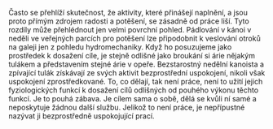 Často se přehlíží skutečnost, že aktivity, které přinášejí naplnění, a jsou proto přímým zdrojem radosti a potěšení, se zásadně od práce liší. Tyto rozdíly může přehlédnout jen velmi povrchní pohled. Pádlování v kánoi v neděli ve veřejných parcích pro potěšení lze připodobnit k veslování otroků na galeji jen z pohledu hydromechaniky. Když ho posuzujeme jako prostředek k dosažení cíle, je stejně odlišné jako broukání si árie nějakým tulákem a představením stejné árie v opeře. Bezstarostný nedělní kanoista a zpívající tulák získávají ze svých aktivit bezprostřední uspokojení, nikoli však uspokojení zprostředkované. To, co dělají, tak není práce, není to užití jejich fyziologických funkcí k dosažení cílů odlišných od pouhého výkonu těchto funkcí. Je to pouhá zábava. Je cílem sama o sobě, dělá se kvůli ní samé a neposkytuje žádnou další službu. Jelikož to není práce, je nepřípustné nazývat ji bezprostředně uspokojující prací.